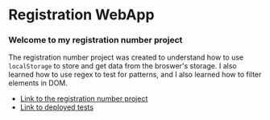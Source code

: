 # Registration WebApp

### Welcome to my registration number project
The registration number project was created to understand how to use `localStorage` to store and get data from the broswer's storage.
I also learned how to use regex to test for patterns, and I also learned how to filter elements in DOM.

* [Link to the registration number project](https://lukhanyov.github.io/registration_number)
* [Link to deployed tests](https://lukhanyov.github.io/registration_number/tests.html)

